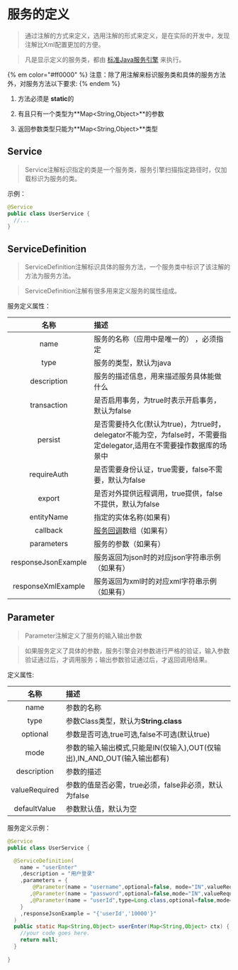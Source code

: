 # 服务的定义

> 通过注解的方式来定义，选用注解的形式来定义，是在实际的开发中，发现注解比Xml配置更加的方便。

> 凡是显示定义的服务类，都由 [标准Java服务引擎](../section_service/standard.md) 来执行。

{% em color="#ff0000" %}
注意：除了用注解来标识服务类和具体的服务方法外，对服务方法以下要求:
{% endem %}
1. 方法必须是 **static**的

2. 有且只有一个类型为**Map<String,Object>**的参数

3. 返回参数类型只能为**Map<String,Object>**类型



## Service 

> Service注解标识指定的类是一个服务类，服务引擎扫描指定路径时，仅加载标识为服务的类。


示例：

```java
@Service
public class UserService {
  //...
}
```


## ServiceDefinition

> ServiceDefinition注解标识具体的服务方法，一个服务类中标识了该注解的方法为服务方法。

> ServiceDefinition注解有很多用来定义服务的属性组成。

服务定义属性：

名称                                   | 描述                                    
:-----------:| :-----------
name         | 服务的名称（应用中是唯一的） ，必须指定
type         | 服务的类型，默认为java
description  | 服务的描述信息，用来描述服务具体能做什么
transaction  | 是否启用事务，为true时表示开启事务，默认为false
persist|是否需要持久化(默认为true)，为true时，delegator不能为空，为false时，不需要指定delegator,适用在不需要操作数据库的场景中 
requireAuth | 是否需要身份认证，true需要，false不需要，默认为false
export| 是否对外提供远程调用，true提供，false不提供，默认为false
entityName | 指定的实体名称(如果有)
callback |[服务回调](callback.md)数组（如果有）
parameters |服务的参数（如果有）
responseJsonExample |服务返回为json时的对应json字符串示例（如果有）
responseXmlExample |服务返回为xml时的对应xml字符串示例（如果有）

## Parameter

> Parameter注解定义了服务的输入输出参数

> 如果服务定义了具体的参数，服务引擎会对参数进行严格的验证，输入参数验证通过后，才调用服务；输出参数验证通过后，才返回调用结果。

定义属性:

名称                                   | 描述                                    
:-----------:| :-----------
name         | 参数的名称
type         | 参数Class类型，默认为**String.class**
optional     | 参数是否可选,true可选,false不可选(默认true)
mode         | 参数的输入输出模式,只能是IN(仅输入),OUT(仅输出),IN_AND_OUT(输入输出都有)
description  | 参数的描述
valueRequired| 参数的值是否必需，true必须，false非必须，默认为false
defaultValue | 参数默认值，默认为空


服务定义示例：

```java
@Service
public class UserService {

  @ServiceDefinition(
    name = "userEnter"
    ,description = "用户登录"
    ,parameters = {
        @Parameter(name = "username",optional=false, mode="IN",valueRequired = true,description = "用户名")
       ,@Parameter(name = "password",optional=false,mode="IN",valueRequired = true,description = "用户密码")
       ,@Parameter(name = "userId",type=Long.class,optional=false,mode="OUT",description = "用户ID")  
    }
    ,responseJsonExample = "{'userId','10000'}"
  )
  public static Map<String,Object> userEnter(Map<String,Object> ctx) {
    //your code goes here.
  	return null;
  }
  
}
```